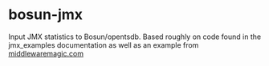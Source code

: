 bosun-jmx
=========

Input JMX statistics to Bosun/opentsdb.  Based roughly on code found in the jmx_examples documentation as well as an example from [middlewaremagic.com](http://middlewaremagic.com/jboss/?p=324)
